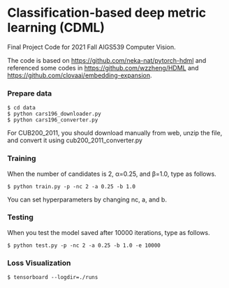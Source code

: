 # Classification-based deep metric learning (CDML)

Final Project Code for 2021 Fall AIGS539 Computer Vision.

The code is based on https://github.com/neka-nat/pytorch-hdml and 
referenced some codes in https://github.com/wzzheng/HDML and https://github.com/clovaai/embedding-expansion.

### Prepare data

```
$ cd data
$ python cars196_downloader.py
$ python cars196_converter.py
```
For CUB200_2011, you should download manually from web, unzip the file, and convert it using 
cub200_2011_converter.py

### Training

When the number of candidates is 2, α=0.25, and β=1.0, type as follows.
```
$ python train.py -p -nc 2 -a 0.25 -b 1.0
```
You can set hyperparameters by changing nc, a, and b.

### Testing

When you test the model saved after 10000 iterations, type as follows.
```
$ python test.py -p -nc 2 -a 0.25 -b 1.0 -e 10000
```

### Loss Visualization

```
$ tensorboard --logdir=./runs
```
